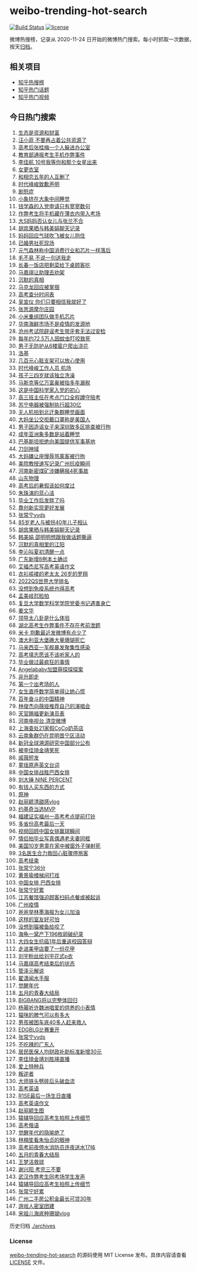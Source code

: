 # weibo-trending-hot-search

[![Build Status](https://github.com/justjavac/weibo-trending-hot-search/workflows/ci/badge.svg?branch=master)](https://github.com/justjavac/weibo-trending-hot-search/actions)
[![license](https://img.shields.io/github/license/justjavac/weibo-trending-hot-search)](https://github.com/justjavac/weibo-trending-hot-search/blob/master/LICENSE)

微博热搜榜，记录从 2020-11-24 日开始的微博热门搜索。每小时抓取一次数据，按天[归档](./archives)。

## 相关项目

- [知乎热搜榜](https://github.com/justjavac/zhihu-trending-top-search)
- [知乎热门话题](https://github.com/justjavac/zhihu-trending-hot-questions)
- [知乎热门视频](https://github.com/justjavac/zhihu-trending-hot-video)

## 今日热门搜索

<!-- BEGIN -->
<!-- 最后更新时间 Wed Jun 09 2021 11:40:09 GMT+0800 (China Standard Time) -->

1. [生态是资源和财富](https://s.weibo.com//weibo?q=%23%E7%94%9F%E6%80%81%E6%98%AF%E8%B5%84%E6%BA%90%E5%92%8C%E8%B4%A2%E5%AF%8C%23&Refer=new_time)
2. [汪小菲
   不要再占着公共资源了](https://s.weibo.com//weibo?q=%23%E6%B1%AA%E5%B0%8F%E8%8F%B2%20%E4%B8%8D%E8%A6%81%E5%86%8D%E5%8D%A0%E7%9D%80%E5%85%AC%E5%85%B1%E8%B5%84%E6%BA%90%E4%BA%86%23&Refer=top)
3. [高考后张桂梅一个人躲进办公室](https://s.weibo.com//weibo?q=%23%E9%AB%98%E8%80%83%E5%90%8E%E5%BC%A0%E6%A1%82%E6%A2%85%E4%B8%80%E4%B8%AA%E4%BA%BA%E8%BA%B2%E8%BF%9B%E5%8A%9E%E5%85%AC%E5%AE%A4%23&Refer=top)
4. [教育部通报考生手机作弊事件](https://s.weibo.com//weibo?q=%23%E6%95%99%E8%82%B2%E9%83%A8%E9%80%9A%E6%8A%A5%E8%80%83%E7%94%9F%E6%89%8B%E6%9C%BA%E4%BD%9C%E5%BC%8A%E4%BA%8B%E4%BB%B6%23&Refer=top)
5. [李佳航
   10号我等你和那个女星出来](https://s.weibo.com//weibo?q=%E6%9D%8E%E4%BD%B3%E8%88%AA%2010%E5%8F%B7%E6%88%91%E7%AD%89%E4%BD%A0%E5%92%8C%E9%82%A3%E4%B8%AA%E5%A5%B3%E6%98%9F%E5%87%BA%E6%9D%A5&Refer=top)
6. [女更衣室](https://s.weibo.com//weibo?q=%E5%A5%B3%E6%9B%B4%E8%A1%A3%E5%AE%A4&Refer=top)
7. [和相恋五年的人互删了](https://s.weibo.com//weibo?q=%23%E5%92%8C%E7%9B%B8%E6%81%8B%E4%BA%94%E5%B9%B4%E7%9A%84%E4%BA%BA%E4%BA%92%E5%88%A0%E4%BA%86%23&Refer=top)
8. [时代峰峻致歉声明](https://s.weibo.com//weibo?q=%23%E6%97%B6%E4%BB%A3%E5%B3%B0%E5%B3%BB%E8%87%B4%E6%AD%89%E5%A3%B0%E6%98%8E%23&Refer=top)
9. [剧怒症](https://s.weibo.com//weibo?q=%23%E5%89%A7%E6%80%92%E7%97%87%23&Refer=top)
10. [小象挤在大象中间睡觉](https://s.weibo.com//weibo?q=%23%E5%B0%8F%E8%B1%A1%E6%8C%A4%E5%9C%A8%E5%A4%A7%E8%B1%A1%E4%B8%AD%E9%97%B4%E7%9D%A1%E8%A7%89%23&Refer=top)
11. [钱学森的入党申请只有寥寥数句](https://s.weibo.com//weibo?q=%23%E9%92%B1%E5%AD%A6%E6%A3%AE%E7%9A%84%E5%85%A5%E5%85%9A%E7%94%B3%E8%AF%B7%E5%8F%AA%E6%9C%89%E5%AF%A5%E5%AF%A5%E6%95%B0%E5%8F%A5%23&Refer=top)
12. [作弊考生将手机藏在薄衣内带入考场](https://s.weibo.com//weibo?q=%23%E4%BD%9C%E5%BC%8A%E8%80%83%E7%94%9F%E5%B0%86%E6%89%8B%E6%9C%BA%E8%97%8F%E5%9C%A8%E8%96%84%E8%A1%A3%E5%86%85%E5%B8%A6%E5%85%A5%E8%80%83%E5%9C%BA%23&Refer=top)
13. [大S妈妈否认女儿与张兰不合](https://s.weibo.com//weibo?q=%23%E5%A4%A7S%E5%A6%88%E5%A6%88%E5%90%A6%E8%AE%A4%E5%A5%B3%E5%84%BF%E4%B8%8E%E5%BC%A0%E5%85%B0%E4%B8%8D%E5%90%88%23&Refer=top)
14. [胡宾果晒与韩美娟聊天记录](https://s.weibo.com//weibo?q=%23%E8%83%A1%E5%AE%BE%E6%9E%9C%E6%99%92%E4%B8%8E%E9%9F%A9%E7%BE%8E%E5%A8%9F%E8%81%8A%E5%A4%A9%E8%AE%B0%E5%BD%95%23&Refer=top)
15. [妈妈回应气球吹飞被女儿抱住](https://s.weibo.com//weibo?q=%23%E5%A6%88%E5%A6%88%E5%9B%9E%E5%BA%94%E6%B0%94%E7%90%83%E5%90%B9%E9%A3%9E%E8%A2%AB%E5%A5%B3%E5%84%BF%E6%8A%B1%E4%BD%8F%23&Refer=top)
16. [已婚男社死现场](https://s.weibo.com//weibo?q=%23%E5%B7%B2%E5%A9%9A%E7%94%B7%E7%A4%BE%E6%AD%BB%E7%8E%B0%E5%9C%BA%23&Refer=top)
17. [元气森林称中国消费行业和芯片一样落后](https://s.weibo.com//weibo?q=%23%E5%85%83%E6%B0%94%E6%A3%AE%E6%9E%97%E7%A7%B0%E4%B8%AD%E5%9B%BD%E6%B6%88%E8%B4%B9%E8%A1%8C%E4%B8%9A%E5%92%8C%E8%8A%AF%E7%89%87%E4%B8%80%E6%A0%B7%E8%90%BD%E5%90%8E%23&Refer=top)
18. [毛不易 不说一句送我走](https://s.weibo.com//weibo?q=%E6%AF%9B%E4%B8%8D%E6%98%93%20%E4%B8%8D%E8%AF%B4%E4%B8%80%E5%8F%A5%E9%80%81%E6%88%91%E8%B5%B0&Refer=top)
19. [长春一饭店把剩菜给下桌顾客吃](https://s.weibo.com//weibo?q=%23%E9%95%BF%E6%98%A5%E4%B8%80%E9%A5%AD%E5%BA%97%E6%8A%8A%E5%89%A9%E8%8F%9C%E7%BB%99%E4%B8%8B%E6%A1%8C%E9%A1%BE%E5%AE%A2%E5%90%83%23&Refer=top)
20. [马嘉祺让助理去劝架](https://s.weibo.com//weibo?q=%23%E9%A9%AC%E5%98%89%E7%A5%BA%E8%AE%A9%E5%8A%A9%E7%90%86%E5%8E%BB%E5%8A%9D%E6%9E%B6%23&Refer=top)
21. [沉默的真相](https://s.weibo.com//weibo?q=%E6%B2%89%E9%BB%98%E7%9A%84%E7%9C%9F%E7%9B%B8&Refer=top)
22. [马克龙回应被掌掴](https://s.weibo.com//weibo?q=%23%E9%A9%AC%E5%85%8B%E9%BE%99%E5%9B%9E%E5%BA%94%E8%A2%AB%E6%8E%8C%E6%8E%B4%23&Refer=top)
23. [高考查分时间表](https://s.weibo.com//weibo?q=%23%E9%AB%98%E8%80%83%E6%9F%A5%E5%88%86%E6%97%B6%E9%97%B4%E8%A1%A8%23&Refer=top)
24. [吴宣仪
    你们只要相信我就好了](https://s.weibo.com//weibo?q=%E5%90%B4%E5%AE%A3%E4%BB%AA%20%E4%BD%A0%E4%BB%AC%E5%8F%AA%E8%A6%81%E7%9B%B8%E4%BF%A1%E6%88%91%E5%B0%B1%E5%A5%BD%E4%BA%86&Refer=top)
25. [张思源摩尔庄园](https://s.weibo.com//weibo?q=%23%E5%BC%A0%E6%80%9D%E6%BA%90%E6%91%A9%E5%B0%94%E5%BA%84%E5%9B%AD%23&Refer=top)
26. [小米重组团队做手机芯片](https://s.weibo.com//weibo?q=%23%E5%B0%8F%E7%B1%B3%E9%87%8D%E7%BB%84%E5%9B%A2%E9%98%9F%E5%81%9A%E6%89%8B%E6%9C%BA%E8%8A%AF%E7%89%87%23&Refer=top)
27. [华南海鲜市场不是疫情的发源地](https://s.weibo.com//weibo?q=%23%E5%8D%8E%E5%8D%97%E6%B5%B7%E9%B2%9C%E5%B8%82%E5%9C%BA%E4%B8%8D%E6%98%AF%E7%96%AB%E6%83%85%E7%9A%84%E5%8F%91%E6%BA%90%E5%9C%B0%23&Refer=top)
28. [沧州考试院辟谣考生带牙套无法过安检](https://s.weibo.com//weibo?q=%23%E6%B2%A7%E5%B7%9E%E8%80%83%E8%AF%95%E9%99%A2%E8%BE%9F%E8%B0%A3%E8%80%83%E7%94%9F%E5%B8%A6%E7%89%99%E5%A5%97%E6%97%A0%E6%B3%95%E8%BF%87%E5%AE%89%E6%A3%80%23&Refer=top)
29. [每年约72.5万人因蚊虫叮咬致死](https://s.weibo.com//weibo?q=%23%E6%AF%8F%E5%B9%B4%E7%BA%A672.5%E4%B8%87%E4%BA%BA%E5%9B%A0%E8%9A%8A%E8%99%AB%E5%8F%AE%E5%92%AC%E8%87%B4%E6%AD%BB%23&Refer=top)
30. [男子无防护从6楼窗户爬出浇花](https://s.weibo.com//weibo?q=%23%E7%94%B7%E5%AD%90%E6%97%A0%E9%98%B2%E6%8A%A4%E4%BB%8E6%E6%A5%BC%E7%AA%97%E6%88%B7%E7%88%AC%E5%87%BA%E6%B5%87%E8%8A%B1%23&Refer=top)
31. [洛基](https://s.weibo.com//weibo?q=%E6%B4%9B%E5%9F%BA&Refer=top)
32. [几百元心脏支架可以放心使用](https://s.weibo.com//weibo?q=%23%E5%87%A0%E7%99%BE%E5%85%83%E5%BF%83%E8%84%8F%E6%94%AF%E6%9E%B6%E5%8F%AF%E4%BB%A5%E6%94%BE%E5%BF%83%E4%BD%BF%E7%94%A8%23&Refer=top)
33. [时代峰峻工作人员 机场](https://s.weibo.com//weibo?q=%E6%97%B6%E4%BB%A3%E5%B3%B0%E5%B3%BB%E5%B7%A5%E4%BD%9C%E4%BA%BA%E5%91%98%20%E6%9C%BA%E5%9C%BA&Refer=top)
34. [孩子三四岁就该独立洗澡](https://s.weibo.com//weibo?q=%23%E5%AD%A9%E5%AD%90%E4%B8%89%E5%9B%9B%E5%B2%81%E5%B0%B1%E8%AF%A5%E7%8B%AC%E7%AB%8B%E6%B4%97%E6%BE%A1%23&Refer=top)
35. [马斯克等亿万富豪被指多年漏税](https://s.weibo.com//weibo?q=%23%E9%A9%AC%E6%96%AF%E5%85%8B%E7%AD%89%E4%BA%BF%E4%B8%87%E5%AF%8C%E8%B1%AA%E8%A2%AB%E6%8C%87%E5%A4%9A%E5%B9%B4%E6%BC%8F%E7%A8%8E%23&Refer=top)
36. [这是中国科学家入党的初心](https://s.weibo.com//weibo?q=%23%E8%BF%99%E6%98%AF%E4%B8%AD%E5%9B%BD%E7%A7%91%E5%AD%A6%E5%AE%B6%E5%85%A5%E5%85%9A%E7%9A%84%E5%88%9D%E5%BF%83%23&Refer=top)
37. [高三班主任在考点门口全程蹲守陪考](https://s.weibo.com//weibo?q=%23%E9%AB%98%E4%B8%89%E7%8F%AD%E4%B8%BB%E4%BB%BB%E5%9C%A8%E8%80%83%E7%82%B9%E9%97%A8%E5%8F%A3%E5%85%A8%E7%A8%8B%E8%B9%B2%E5%AE%88%E9%99%AA%E8%80%83%23&Refer=top)
38. [苏宁电器被强制执行超30亿](https://s.weibo.com//weibo?q=%23%E8%8B%8F%E5%AE%81%E7%94%B5%E5%99%A8%E8%A2%AB%E5%BC%BA%E5%88%B6%E6%89%A7%E8%A1%8C%E8%B6%8530%E4%BA%BF%23&Refer=top)
39. [无人机拍到北迁象群睡觉画面](https://s.weibo.com//weibo?q=%23%E6%97%A0%E4%BA%BA%E6%9C%BA%E6%8B%8D%E5%88%B0%E5%8C%97%E8%BF%81%E8%B1%A1%E7%BE%A4%E7%9D%A1%E8%A7%89%E7%94%BB%E9%9D%A2%23&Refer=top)
40. [大妈坐公交拒戴口罩称是美国人](https://s.weibo.com//weibo?q=%23%E5%A4%A7%E5%A6%88%E5%9D%90%E5%85%AC%E4%BA%A4%E6%8B%92%E6%88%B4%E5%8F%A3%E7%BD%A9%E7%A7%B0%E6%98%AF%E7%BE%8E%E5%9B%BD%E4%BA%BA%23&Refer=top)
41. [男子因造谣女子来深圳致多区排查被行拘](https://s.weibo.com//weibo?q=%23%E7%94%B7%E5%AD%90%E5%9B%A0%E9%80%A0%E8%B0%A3%E5%A5%B3%E5%AD%90%E6%9D%A5%E6%B7%B1%E5%9C%B3%E8%87%B4%E5%A4%9A%E5%8C%BA%E6%8E%92%E6%9F%A5%E8%A2%AB%E8%A1%8C%E6%8B%98%23&Refer=top)
42. [成年亚洲象多数是站着睡觉](https://s.weibo.com//weibo?q=%23%E6%88%90%E5%B9%B4%E4%BA%9A%E6%B4%B2%E8%B1%A1%E5%A4%9A%E6%95%B0%E6%98%AF%E7%AB%99%E7%9D%80%E7%9D%A1%E8%A7%89%23&Refer=top)
43. [巴基斯坦拒绝向美国提供军事基地](https://s.weibo.com//weibo?q=%23%E5%B7%B4%E5%9F%BA%E6%96%AF%E5%9D%A6%E6%8B%92%E7%BB%9D%E5%90%91%E7%BE%8E%E5%9B%BD%E6%8F%90%E4%BE%9B%E5%86%9B%E4%BA%8B%E5%9F%BA%E5%9C%B0%23&Refer=top)
44. [刀剑神域](https://s.weibo.com//weibo?q=%E5%88%80%E5%89%91%E7%A5%9E%E5%9F%9F&Refer=top)
45. [大妈嫌让座慢辱骂乘客被行拘](https://s.weibo.com//weibo?q=%23%E5%A4%A7%E5%A6%88%E5%AB%8C%E8%AE%A9%E5%BA%A7%E6%85%A2%E8%BE%B1%E9%AA%82%E4%B9%98%E5%AE%A2%E8%A2%AB%E8%A1%8C%E6%8B%98%23&Refer=top)
46. [美院教授速写记录广州抗疫瞬间](https://s.weibo.com//weibo?q=%23%E7%BE%8E%E9%99%A2%E6%95%99%E6%8E%88%E9%80%9F%E5%86%99%E8%AE%B0%E5%BD%95%E5%B9%BF%E5%B7%9E%E6%8A%97%E7%96%AB%E7%9E%AC%E9%97%B4%23&Refer=top)
47. [河南新密煤矿涉嫌瞒报4死事故](https://s.weibo.com//weibo?q=%23%E6%B2%B3%E5%8D%97%E6%96%B0%E5%AF%86%E7%85%A4%E7%9F%BF%E6%B6%89%E5%AB%8C%E7%9E%92%E6%8A%A54%E6%AD%BB%E4%BA%8B%E6%95%85%23&Refer=top)
48. [山东物理](https://s.weibo.com//weibo?q=%E5%B1%B1%E4%B8%9C%E7%89%A9%E7%90%86&Refer=top)
49. [高考后的暑假该如何度过](https://s.weibo.com//weibo?q=%23%E9%AB%98%E8%80%83%E5%90%8E%E7%9A%84%E6%9A%91%E5%81%87%E8%AF%A5%E5%A6%82%E4%BD%95%E5%BA%A6%E8%BF%87%23&Refer=top)
50. [朱珠演的蓝心洁](https://s.weibo.com//weibo?q=%23%E6%9C%B1%E7%8F%A0%E6%BC%94%E7%9A%84%E8%93%9D%E5%BF%83%E6%B4%81%23&Refer=top)
51. [毕业工作后发胖了吗](https://s.weibo.com//weibo?q=%23%E6%AF%95%E4%B8%9A%E5%B7%A5%E4%BD%9C%E5%90%8E%E5%8F%91%E8%83%96%E4%BA%86%E5%90%97%23&Refer=top)
52. [靠创新实现更好发展](https://s.weibo.com//weibo?q=%23%E9%9D%A0%E5%88%9B%E6%96%B0%E5%AE%9E%E7%8E%B0%E6%9B%B4%E5%A5%BD%E5%8F%91%E5%B1%95%23&Refer=new_time)
53. [张常宁yyds](https://s.weibo.com//weibo?q=%23%E5%BC%A0%E5%B8%B8%E5%AE%81yyds%23&Refer=top)
54. [85岁老人与被拐40年儿子相认](https://s.weibo.com//weibo?q=%2385%E5%B2%81%E8%80%81%E4%BA%BA%E4%B8%8E%E8%A2%AB%E6%8B%9040%E5%B9%B4%E5%84%BF%E5%AD%90%E7%9B%B8%E8%AE%A4%23&Refer=top)
55. [胡宾果晒与韩美娟聊天记录](https://s.weibo.com//weibo?q=%E8%83%A1%E5%AE%BE%E6%9E%9C%E6%99%92%E4%B8%8E%E9%9F%A9%E7%BE%8E%E5%A8%9F%E8%81%8A%E5%A4%A9%E8%AE%B0%E5%BD%95&Refer=top)
56. [韩美娟
    邵明明想跟我做话题撕逼](https://s.weibo.com//weibo?q=%E9%9F%A9%E7%BE%8E%E5%A8%9F%20%E9%82%B5%E6%98%8E%E6%98%8E%E6%83%B3%E8%B7%9F%E6%88%91%E5%81%9A%E8%AF%9D%E9%A2%98%E6%92%95%E9%80%BC&Refer=top)
57. [沉默的真相里的江阳](https://s.weibo.com//weibo?q=%23%E6%B2%89%E9%BB%98%E7%9A%84%E7%9C%9F%E7%9B%B8%E9%87%8C%E7%9A%84%E6%B1%9F%E9%98%B3%23&Refer=top)
58. [李沁叫夏初清醒一点](https://s.weibo.com//weibo?q=%23%E6%9D%8E%E6%B2%81%E5%8F%AB%E5%A4%8F%E5%88%9D%E6%B8%85%E9%86%92%E4%B8%80%E7%82%B9%23&Refer=top)
59. [广东新增8例本土确诊](https://s.weibo.com//weibo?q=%23%E5%B9%BF%E4%B8%9C%E6%96%B0%E5%A2%9E8%E4%BE%8B%E6%9C%AC%E5%9C%9F%E7%A1%AE%E8%AF%8A%23&Refer=top)
60. [艾福杰尼写高考英语作文](https://s.weibo.com//weibo?q=%23%E8%89%BE%E7%A6%8F%E6%9D%B0%E5%B0%BC%E5%86%99%E9%AB%98%E8%80%83%E8%8B%B1%E8%AF%AD%E4%BD%9C%E6%96%87%23&Refer=top)
61. [衣衫褴褛的老太太 26岁的罗翔](https://s.weibo.com//weibo?q=%E8%A1%A3%E8%A1%AB%E8%A4%B4%E8%A4%9B%E7%9A%84%E8%80%81%E5%A4%AA%E5%A4%AA%2026%E5%B2%81%E7%9A%84%E7%BD%97%E7%BF%94&Refer=top)
62. [2022QS世界大学排名](https://s.weibo.com//weibo?q=%232022QS%E4%B8%96%E7%95%8C%E5%A4%A7%E5%AD%A6%E6%8E%92%E5%90%8D%23&Refer=top)
63. [没想到免疫系统也得高考](https://s.weibo.com//weibo?q=%23%E6%B2%A1%E6%83%B3%E5%88%B0%E5%85%8D%E7%96%AB%E7%B3%BB%E7%BB%9F%E4%B9%9F%E5%BE%97%E9%AB%98%E8%80%83%23&Refer=top)
64. [孟美岐怼脸拍](https://s.weibo.com//weibo?q=%23%E5%AD%9F%E7%BE%8E%E5%B2%90%E6%80%BC%E8%84%B8%E6%8B%8D%23&Refer=top)
65. [复旦大学数学科学学院党委书记遇害身亡](https://s.weibo.com//weibo?q=%23%E5%A4%8D%E6%97%A6%E5%A4%A7%E5%AD%A6%E6%95%B0%E5%AD%A6%E7%A7%91%E5%AD%A6%E5%AD%A6%E9%99%A2%E5%85%9A%E5%A7%94%E4%B9%A6%E8%AE%B0%E9%81%87%E5%AE%B3%E8%BA%AB%E4%BA%A1%23&Refer=top)
66. [姜文华](https://s.weibo.com//weibo?q=%E5%A7%9C%E6%96%87%E5%8D%8E&Refer=top)
67. [领导太八卦是什么体验](https://s.weibo.com//weibo?q=%23%E9%A2%86%E5%AF%BC%E5%A4%AA%E5%85%AB%E5%8D%A6%E6%98%AF%E4%BB%80%E4%B9%88%E4%BD%93%E9%AA%8C%23&Refer=top)
68. [湖北高考生作弊事件不存在考前泄题](https://s.weibo.com//weibo?q=%23%E6%B9%96%E5%8C%97%E9%AB%98%E8%80%83%E7%94%9F%E4%BD%9C%E5%BC%8A%E4%BA%8B%E4%BB%B6%E4%B8%8D%E5%AD%98%E5%9C%A8%E8%80%83%E5%89%8D%E6%B3%84%E9%A2%98%23&Refer=top)
69. [米卡
    抱歉最近发微博有点少了](https://s.weibo.com//weibo?q=%23%E7%B1%B3%E5%8D%A1%20%E6%8A%B1%E6%AD%89%E6%9C%80%E8%BF%91%E5%8F%91%E5%BE%AE%E5%8D%9A%E6%9C%89%E7%82%B9%E5%B0%91%E4%BA%86%23&Refer=top)
70. [澳大利亚大堡礁大量珊瑚死亡](https://s.weibo.com//weibo?q=%23%E6%BE%B3%E5%A4%A7%E5%88%A9%E4%BA%9A%E5%A4%A7%E5%A0%A1%E7%A4%81%E5%A4%A7%E9%87%8F%E7%8F%8A%E7%91%9A%E6%AD%BB%E4%BA%A1%23&Refer=top)
71. [马来西亚一军舰暴发聚集性感染](https://s.weibo.com//weibo?q=%23%E9%A9%AC%E6%9D%A5%E8%A5%BF%E4%BA%9A%E4%B8%80%E5%86%9B%E8%88%B0%E6%9A%B4%E5%8F%91%E8%81%9A%E9%9B%86%E6%80%A7%E6%84%9F%E6%9F%93%23&Refer=top)
72. [高考填志愿该不该听家人的](https://s.weibo.com//weibo?q=%23%E9%AB%98%E8%80%83%E5%A1%AB%E5%BF%97%E6%84%BF%E8%AF%A5%E4%B8%8D%E8%AF%A5%E5%90%AC%E5%AE%B6%E4%BA%BA%E7%9A%84%23&Refer=top)
73. [毕业做过最疯狂的事情](https://s.weibo.com//weibo?q=%23%E6%AF%95%E4%B8%9A%E5%81%9A%E8%BF%87%E6%9C%80%E7%96%AF%E7%8B%82%E7%9A%84%E4%BA%8B%E6%83%85%23&Refer=top)
74. [Angelababy加盟萌探探探案](https://s.weibo.com//weibo?q=%23Angelababy%E5%8A%A0%E7%9B%9F%E8%90%8C%E6%8E%A2%E6%8E%A2%E6%8E%A2%E6%A1%88%23&Refer=top)
75. [非升即走](https://s.weibo.com//weibo?q=%E9%9D%9E%E5%8D%87%E5%8D%B3%E8%B5%B0&Refer=top)
76. [第一个出考场的人](https://s.weibo.com//weibo?q=%23%E7%AC%AC%E4%B8%80%E4%B8%AA%E5%87%BA%E8%80%83%E5%9C%BA%E7%9A%84%E4%BA%BA%23&Refer=top)
77. [女生直呼数学简单得让她心慌](https://s.weibo.com//weibo?q=%23%E5%A5%B3%E7%94%9F%E7%9B%B4%E5%91%BC%E6%95%B0%E5%AD%A6%E7%AE%80%E5%8D%95%E5%BE%97%E8%AE%A9%E5%A5%B9%E5%BF%83%E6%85%8C%23&Refer=top)
78. [百年奋斗的中国精神](https://s.weibo.com//weibo?q=%23%E7%99%BE%E5%B9%B4%E5%A5%8B%E6%96%97%E7%9A%84%E4%B8%AD%E5%9B%BD%E7%B2%BE%E7%A5%9E%23&Refer=new_time)
79. [林俊杰向薇娅推荐自己的演唱会](https://s.weibo.com//weibo?q=%23%E6%9E%97%E4%BF%8A%E6%9D%B0%E5%90%91%E8%96%87%E5%A8%85%E6%8E%A8%E8%8D%90%E8%87%AA%E5%B7%B1%E7%9A%84%E6%BC%94%E5%94%B1%E4%BC%9A%23&Refer=top)
80. [天官赐福更新演员表](https://s.weibo.com//weibo?q=%23%E5%A4%A9%E5%AE%98%E8%B5%90%E7%A6%8F%E6%9B%B4%E6%96%B0%E6%BC%94%E5%91%98%E8%A1%A8%23&Refer=top)
81. [河南电视台 清空微博](https://s.weibo.com//weibo?q=%E6%B2%B3%E5%8D%97%E7%94%B5%E8%A7%86%E5%8F%B0%20%E6%B8%85%E7%A9%BA%E5%BE%AE%E5%8D%9A&Refer=top)
82. [上海查处21家假CoCo奶茶店](https://s.weibo.com//weibo?q=%23%E4%B8%8A%E6%B5%B7%E6%9F%A5%E5%A4%8421%E5%AE%B6%E5%81%87CoCo%E5%A5%B6%E8%8C%B6%E5%BA%97%23&Refer=top)
83. [云南象群仍在昆明晋宁区活动](https://s.weibo.com//weibo?q=%23%E4%BA%91%E5%8D%97%E8%B1%A1%E7%BE%A4%E4%BB%8D%E5%9C%A8%E6%98%86%E6%98%8E%E6%99%8B%E5%AE%81%E5%8C%BA%E6%B4%BB%E5%8A%A8%23&Refer=top)
84. [新冠全球溯源研究中国部分公布](https://s.weibo.com//weibo?q=%23%E6%96%B0%E5%86%A0%E5%85%A8%E7%90%83%E6%BA%AF%E6%BA%90%E7%A0%94%E7%A9%B6%E4%B8%AD%E5%9B%BD%E9%83%A8%E5%88%86%E5%85%AC%E5%B8%83%23&Refer=top)
85. [被李佳琦金靖笑死](https://s.weibo.com//weibo?q=%23%E8%A2%AB%E6%9D%8E%E4%BD%B3%E7%90%A6%E9%87%91%E9%9D%96%E7%AC%91%E6%AD%BB%23&Refer=top)
86. [戚薇短发](https://s.weibo.com//weibo?q=%23%E6%88%9A%E8%96%87%E7%9F%AD%E5%8F%91%23&Refer=top)
87. [童瑶原声英文台词](https://s.weibo.com//weibo?q=%23%E7%AB%A5%E7%91%B6%E5%8E%9F%E5%A3%B0%E8%8B%B1%E6%96%87%E5%8F%B0%E8%AF%8D%23&Refer=top)
88. [中国女排战胜巴西女排](https://s.weibo.com//weibo?q=%23%E4%B8%AD%E5%9B%BD%E5%A5%B3%E6%8E%92%E6%88%98%E8%83%9C%E5%B7%B4%E8%A5%BF%E5%A5%B3%E6%8E%92%23&Refer=top)
89. [刘大锤 NINE PERCENT](https://s.weibo.com//weibo?q=%E5%88%98%E5%A4%A7%E9%94%A4%20NINE%20PERCENT&Refer=top)
90. [有钱人买东西的方式](https://s.weibo.com//weibo?q=%23%E6%9C%89%E9%92%B1%E4%BA%BA%E4%B9%B0%E4%B8%9C%E8%A5%BF%E7%9A%84%E6%96%B9%E5%BC%8F%23&Refer=top)
91. [原神](https://s.weibo.com//weibo?q=%E5%8E%9F%E7%A5%9E&Refer=top)
92. [赵丽颖清甜感vlog](https://s.weibo.com//weibo?q=%E8%B5%B5%E4%B8%BD%E9%A2%96%E6%B8%85%E7%94%9C%E6%84%9Fvlog&Refer=top)
93. [约基奇当选MVP](https://s.weibo.com//weibo?q=%23%E7%BA%A6%E5%9F%BA%E5%A5%87%E5%BD%93%E9%80%89MVP%23&Refer=top)
94. [福建证实福州一高考考点提前打铃](https://s.weibo.com//weibo?q=%23%E7%A6%8F%E5%BB%BA%E8%AF%81%E5%AE%9E%E7%A6%8F%E5%B7%9E%E4%B8%80%E9%AB%98%E8%80%83%E8%80%83%E7%82%B9%E6%8F%90%E5%89%8D%E6%89%93%E9%93%83%23&Refer=top)
95. [多省份高考最后一天](https://s.weibo.com//weibo?q=%23%E5%A4%9A%E7%9C%81%E4%BB%BD%E9%AB%98%E8%80%83%E6%9C%80%E5%90%8E%E4%B8%80%E5%A4%A9%23&Refer=top)
96. [视频回顾中国女排赢球瞬间](https://s.weibo.com//weibo?q=%23%E8%A7%86%E9%A2%91%E5%9B%9E%E9%A1%BE%E4%B8%AD%E5%9B%BD%E5%A5%B3%E6%8E%92%E8%B5%A2%E7%90%83%E7%9E%AC%E9%97%B4%23&Refer=top)
97. [情侣拍毕业写真偶遇老夫妻同框](https://s.weibo.com//weibo?q=%23%E6%83%85%E4%BE%A3%E6%8B%8D%E6%AF%95%E4%B8%9A%E5%86%99%E7%9C%9F%E5%81%B6%E9%81%87%E8%80%81%E5%A4%AB%E5%A6%BB%E5%90%8C%E6%A1%86%23&Refer=top)
98. [美国10岁男童在家中被窗外子弹射死](https://s.weibo.com//weibo?q=%23%E7%BE%8E%E5%9B%BD10%E5%B2%81%E7%94%B7%E7%AB%A5%E5%9C%A8%E5%AE%B6%E4%B8%AD%E8%A2%AB%E7%AA%97%E5%A4%96%E5%AD%90%E5%BC%B9%E5%B0%84%E6%AD%BB%23&Refer=top)
99. [3名医生合力救回心脏骤停旅客](https://s.weibo.com//weibo?q=%233%E5%90%8D%E5%8C%BB%E7%94%9F%E5%90%88%E5%8A%9B%E6%95%91%E5%9B%9E%E5%BF%83%E8%84%8F%E9%AA%A4%E5%81%9C%E6%97%85%E5%AE%A2%23&Refer=top)
100. [高考结束](https://s.weibo.com//weibo?q=%23%E9%AB%98%E8%80%83%E7%BB%93%E6%9D%9F%23&Refer=top)
101. [张常宁36分](https://s.weibo.com//weibo?q=%23%E5%BC%A0%E5%B8%B8%E5%AE%8136%E5%88%86%23&Refer=top)
102. [黄景瑜楼梯间打戏](https://s.weibo.com//weibo?q=%23%E9%BB%84%E6%99%AF%E7%91%9C%E6%A5%BC%E6%A2%AF%E9%97%B4%E6%89%93%E6%88%8F%23&Refer=top)
103. [中国女排 巴西女排](https://s.weibo.com//weibo?q=%E4%B8%AD%E5%9B%BD%E5%A5%B3%E6%8E%92%20%E5%B7%B4%E8%A5%BF%E5%A5%B3%E6%8E%92&Refer=top)
104. [张常宁好累](https://s.weibo.com//weibo?q=%23%E5%BC%A0%E5%B8%B8%E5%AE%81%E5%A5%BD%E7%B4%AF%23&Refer=top)
105. [江苏餐馆强迫顾客扫码点餐或被起诉](https://s.weibo.com//weibo?q=%23%E6%B1%9F%E8%8B%8F%E9%A4%90%E9%A6%86%E5%BC%BA%E8%BF%AB%E9%A1%BE%E5%AE%A2%E6%89%AB%E7%A0%81%E7%82%B9%E9%A4%90%E6%88%96%E8%A2%AB%E8%B5%B7%E8%AF%89%23&Refer=top)
106. [广州疫情](https://s.weibo.com//weibo?q=%23%E5%B9%BF%E5%B7%9E%E7%96%AB%E6%83%85%23&Refer=top)
107. [爸爸举林墨海报为女儿加油](https://s.weibo.com//weibo?q=%23%E7%88%B8%E7%88%B8%E4%B8%BE%E6%9E%97%E5%A2%A8%E6%B5%B7%E6%8A%A5%E4%B8%BA%E5%A5%B3%E5%84%BF%E5%8A%A0%E6%B2%B9%23&Refer=top)
108. [这样的室友好可怕](https://s.weibo.com//weibo?q=%23%E8%BF%99%E6%A0%B7%E7%9A%84%E5%AE%A4%E5%8F%8B%E5%A5%BD%E5%8F%AF%E6%80%95%23&Refer=top)
109. [没想到猫被鱼给咬了](https://s.weibo.com//weibo?q=%23%E6%B2%A1%E6%83%B3%E5%88%B0%E7%8C%AB%E8%A2%AB%E9%B1%BC%E7%BB%99%E5%92%AC%E4%BA%86%23&Refer=top)
110. [海龟一窝产下196枚卵破纪录](https://s.weibo.com//weibo?q=%23%E6%B5%B7%E9%BE%9F%E4%B8%80%E7%AA%9D%E4%BA%A7%E4%B8%8B196%E6%9E%9A%E5%8D%B5%E7%A0%B4%E7%BA%AA%E5%BD%95%23&Refer=top)
111. [大四女生抗癌1年后重返校园答辩](https://s.weibo.com//weibo?q=%23%E5%A4%A7%E5%9B%9B%E5%A5%B3%E7%94%9F%E6%8A%97%E7%99%8C1%E5%B9%B4%E5%90%8E%E9%87%8D%E8%BF%94%E6%A0%A1%E5%9B%AD%E7%AD%94%E8%BE%A9%23&Refer=top)
112. [走进美甲店要了一份花甲](https://s.weibo.com//weibo?q=%23%E8%B5%B0%E8%BF%9B%E7%BE%8E%E7%94%B2%E5%BA%97%E8%A6%81%E4%BA%86%E4%B8%80%E4%BB%BD%E8%8A%B1%E7%94%B2%23&Refer=top)
113. [刘宇粉丝给刘宇花式p衣](https://s.weibo.com//weibo?q=%23%E5%88%98%E5%AE%87%E7%B2%89%E4%B8%9D%E7%BB%99%E5%88%98%E5%AE%87%E8%8A%B1%E5%BC%8Fp%E8%A1%A3%23&Refer=top)
114. [马嘉祺高考结束后的状态](https://s.weibo.com//weibo?q=%23%E9%A9%AC%E5%98%89%E7%A5%BA%E9%AB%98%E8%80%83%E7%BB%93%E6%9D%9F%E5%90%8E%E7%9A%84%E7%8A%B6%E6%80%81%23&Refer=top)
115. [管泽元解说](https://s.weibo.com//weibo?q=%E7%AE%A1%E6%B3%BD%E5%85%83%E8%A7%A3%E8%AF%B4&Refer=top)
116. [翟潇闻水手服](https://s.weibo.com//weibo?q=%23%E7%BF%9F%E6%BD%87%E9%97%BB%E6%B0%B4%E6%89%8B%E6%9C%8D%23&Refer=top)
117. [觉醒年代](https://s.weibo.com//weibo?q=%E8%A7%89%E9%86%92%E5%B9%B4%E4%BB%A3&Refer=top)
118. [五月的青春大结局](https://s.weibo.com//weibo?q=%23%E4%BA%94%E6%9C%88%E7%9A%84%E9%9D%92%E6%98%A5%E5%A4%A7%E7%BB%93%E5%B1%80%23&Refer=top)
119. [BIGBANG将以完整体回归](https://s.weibo.com//weibo?q=%23BIGBANG%E5%B0%86%E4%BB%A5%E5%AE%8C%E6%95%B4%E4%BD%93%E5%9B%9E%E5%BD%92%23&Refer=top)
120. [杨幂听许魏洲唱爱的供养的小表情](https://s.weibo.com//weibo?q=%23%E6%9D%A8%E5%B9%82%E5%90%AC%E8%AE%B8%E9%AD%8F%E6%B4%B2%E5%94%B1%E7%88%B1%E7%9A%84%E4%BE%9B%E5%85%BB%E7%9A%84%E5%B0%8F%E8%A1%A8%E6%83%85%23&Refer=top)
121. [猫咪的脾气可以有多大](https://s.weibo.com//weibo?q=%23%E7%8C%AB%E5%92%AA%E7%9A%84%E8%84%BE%E6%B0%94%E5%8F%AF%E4%BB%A5%E6%9C%89%E5%A4%9A%E5%A4%A7%23&Refer=top)
122. [男孩被困车底40多人赶来救人](https://s.weibo.com//weibo?q=%23%E7%94%B7%E5%AD%A9%E8%A2%AB%E5%9B%B0%E8%BD%A6%E5%BA%9540%E5%A4%9A%E4%BA%BA%E8%B5%B6%E6%9D%A5%E6%95%91%E4%BA%BA%23&Refer=top)
123. [EDGBLG比赛重开](https://s.weibo.com//weibo?q=EDGBLG%E6%AF%94%E8%B5%9B%E9%87%8D%E5%BC%80&Refer=top)
124. [张常宁yyds](https://s.weibo.com//weibo?q=%E5%BC%A0%E5%B8%B8%E5%AE%81yyds&Refer=top)
125. [不吃辣的广东人](https://s.weibo.com//weibo?q=%23%E4%B8%8D%E5%90%83%E8%BE%A3%E7%9A%84%E5%B9%BF%E4%B8%9C%E4%BA%BA%23&Refer=top)
126. [居民医保人均财政补助标准新增30元](https://s.weibo.com//weibo?q=%23%E5%B1%85%E6%B0%91%E5%8C%BB%E4%BF%9D%E4%BA%BA%E5%9D%87%E8%B4%A2%E6%94%BF%E8%A1%A5%E5%8A%A9%E6%A0%87%E5%87%86%E6%96%B0%E5%A2%9E30%E5%85%83%23&Refer=top)
127. [李佳琦金靖刘胜瑛直播](https://s.weibo.com//weibo?q=%23%E6%9D%8E%E4%BD%B3%E7%90%A6%E9%87%91%E9%9D%96%E5%88%98%E8%83%9C%E7%91%9B%E7%9B%B4%E6%92%AD%23&Refer=top)
128. [爱上特种兵](https://s.weibo.com//weibo?q=%E7%88%B1%E4%B8%8A%E7%89%B9%E7%A7%8D%E5%85%B5&Refer=top)
129. [叛逆者](https://s.weibo.com//weibo?q=%E5%8F%9B%E9%80%86%E8%80%85&Refer=top)
130. [大师铁头劈砖后头破血流](https://s.weibo.com//weibo?q=%23%E5%A4%A7%E5%B8%88%E9%93%81%E5%A4%B4%E5%8A%88%E7%A0%96%E5%90%8E%E5%A4%B4%E7%A0%B4%E8%A1%80%E6%B5%81%23&Refer=top)
131. [高考英语](https://s.weibo.com//weibo?q=%E9%AB%98%E8%80%83%E8%8B%B1%E8%AF%AD&Refer=top)
132. [R1SE最后一场生日直播](https://s.weibo.com//weibo?q=%23R1SE%E6%9C%80%E5%90%8E%E4%B8%80%E5%9C%BA%E7%94%9F%E6%97%A5%E7%9B%B4%E6%92%AD%23&Refer=top)
133. [高考英语作文](https://s.weibo.com//weibo?q=%E9%AB%98%E8%80%83%E8%8B%B1%E8%AF%AD%E4%BD%9C%E6%96%87&Refer=top)
134. [赵丽颖生图](https://s.weibo.com//weibo?q=%23%E8%B5%B5%E4%B8%BD%E9%A2%96%E7%94%9F%E5%9B%BE%23&Refer=top)
135. [猿辅导回应高考生拍照上传细节](https://s.weibo.com//weibo?q=%E7%8C%BF%E8%BE%85%E5%AF%BC%E5%9B%9E%E5%BA%94%E9%AB%98%E8%80%83%E7%94%9F%E6%8B%8D%E7%85%A7%E4%B8%8A%E4%BC%A0%E7%BB%86%E8%8A%82&Refer=top)
136. [高考俄语](https://s.weibo.com//weibo?q=%E9%AB%98%E8%80%83%E4%BF%84%E8%AF%AD&Refer=top)
137. [觉醒年代的隐喻绝了](https://s.weibo.com//weibo?q=%23%E8%A7%89%E9%86%92%E5%B9%B4%E4%BB%A3%E7%9A%84%E9%9A%90%E5%96%BB%E7%BB%9D%E4%BA%86%23&Refer=top)
138. [林楠笙看朱怡贞的眼神](https://s.weibo.com//weibo?q=%23%E6%9E%97%E6%A5%A0%E7%AC%99%E7%9C%8B%E6%9C%B1%E6%80%A1%E8%B4%9E%E7%9A%84%E7%9C%BC%E7%A5%9E%23&Refer=top)
139. [高考前夜停水消防员连夜送水17吨](https://s.weibo.com//weibo?q=%23%E9%AB%98%E8%80%83%E5%89%8D%E5%A4%9C%E5%81%9C%E6%B0%B4%E6%B6%88%E9%98%B2%E5%91%98%E8%BF%9E%E5%A4%9C%E9%80%81%E6%B0%B417%E5%90%A8%23&Refer=top)
140. [五月的青春大结局](https://s.weibo.com//weibo?q=%E4%BA%94%E6%9C%88%E7%9A%84%E9%9D%92%E6%98%A5%E5%A4%A7%E7%BB%93%E5%B1%80&Refer=top)
141. [王梦洁救球](https://s.weibo.com//weibo?q=%23%E7%8E%8B%E6%A2%A6%E6%B4%81%E6%95%91%E7%90%83%23&Refer=top)
142. [谢兴阳 考完三不要](https://s.weibo.com//weibo?q=%23%E8%B0%A2%E5%85%B4%E9%98%B3%20%E8%80%83%E5%AE%8C%E4%B8%89%E4%B8%8D%E8%A6%81%23&Refer=top)
143. [武汉作弊考生同考场学生发声](https://s.weibo.com//weibo?q=%23%E6%AD%A6%E6%B1%89%E4%BD%9C%E5%BC%8A%E8%80%83%E7%94%9F%E5%90%8C%E8%80%83%E5%9C%BA%E5%AD%A6%E7%94%9F%E5%8F%91%E5%A3%B0%23&Refer=top)
144. [猿辅导回应高考生拍照上传细节](https://s.weibo.com//weibo?q=%23%E7%8C%BF%E8%BE%85%E5%AF%BC%E5%9B%9E%E5%BA%94%E9%AB%98%E8%80%83%E7%94%9F%E6%8B%8D%E7%85%A7%E4%B8%8A%E4%BC%A0%E7%BB%86%E8%8A%82%23&Refer=top)
145. [张常宁好累](https://s.weibo.com//weibo?q=%E5%BC%A0%E5%B8%B8%E5%AE%81%E5%A5%BD%E7%B4%AF&Refer=top)
146. [广州二手房公积金最长可贷30年](https://s.weibo.com//weibo?q=%23%E5%B9%BF%E5%B7%9E%E4%BA%8C%E6%89%8B%E6%88%BF%E5%85%AC%E7%A7%AF%E9%87%91%E6%9C%80%E9%95%BF%E5%8F%AF%E8%B4%B730%E5%B9%B4%23&Refer=top)
147. [游戏人密室团建](https://s.weibo.com//weibo?q=%23%E6%B8%B8%E6%88%8F%E4%BA%BA%E5%AF%86%E5%AE%A4%E5%9B%A2%E5%BB%BA%23&Refer=top)
148. [宋祖儿海底种珊瑚vlog](https://s.weibo.com//weibo?q=%23%E5%AE%8B%E7%A5%96%E5%84%BF%E6%B5%B7%E5%BA%95%E7%A7%8D%E7%8F%8A%E7%91%9Avlog%23&Refer=top)

<!-- END -->

历史归档 [./archives](./archives)

### License

[weibo-trending-hot-search](https://github.com/justjavac/weibo-trending-hot-search)
的源码使用 MIT License 发布。具体内容请查看 [LICENSE](./LICENSE) 文件。
